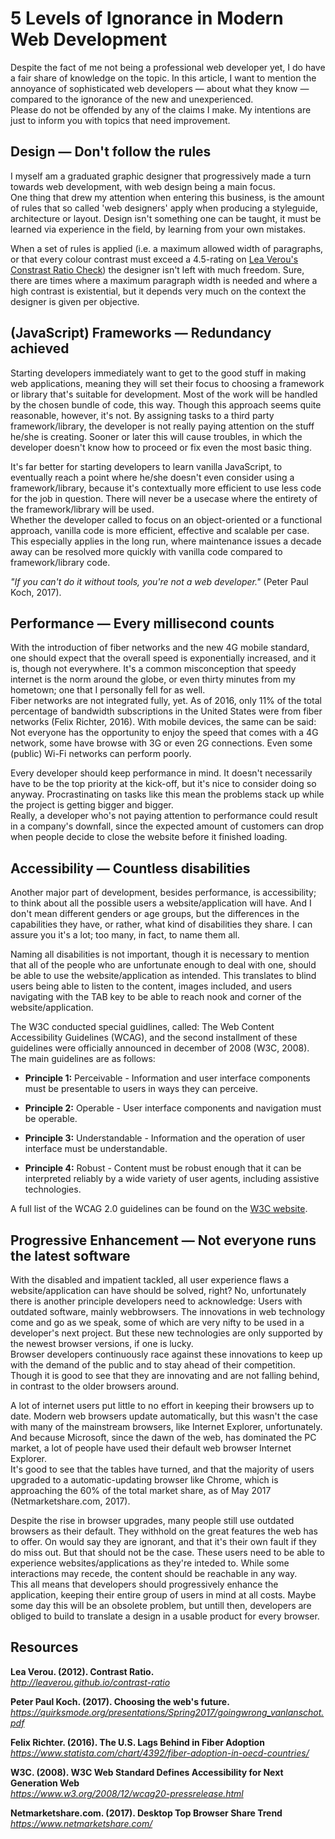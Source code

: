 # 5 Levels of Ignorance in Modern Web Development
Despite the fact of me not being a professional web developer yet, I do have a fair share of knowledge on the topic. In this article, I want to mention the annoyance of sophisticated web developers — about what they know — compared to the ignorance of the new and unexperienced.  
Please do not be offended by any of the claims I make. My intentions are just to inform you with topics that need improvement.

## Design — Don't follow the rules
I myself am a graduated graphic designer that progressively made a turn towards web development, with web design being a main focus.  
One thing that drew my attention when entering this business, is the amount of rules that so called 'web designers' apply when producing a styleguide, architecture or layout. Design isn't something one can be taught, it must be learned via experience in the field, by learning from your own mistakes.

When a set of rules is applied (i.e. a maximum allowed width of paragraphs, or that every colour contrast must exceed a 4.5-rating on [Lea Verou's Constrast Ratio Check](http://leaverou.github.io/contrast-ratio/)) the designer isn't left with much freedom. Sure, there are times where a maximum paragraph width is needed and where a high contrast is existential, but it depends very much on the context the designer is given per objective.

## (JavaScript) Frameworks — Redundancy achieved 
Starting developers immediately want to get to the good stuff in making web applications, meaning they will set their focus to choosing a framework or library that's suitable for development. Most of the work will be handled by the chosen bundle of code, this way. Though this approach seems quite reasonable, however, it's not. By assigning tasks to a third party framework/library, the developer is not really paying attention on the stuff he/she is creating. Sooner or later this will cause troubles, in which the developer doesn't know how to proceed or fix even the most basic thing.

It's far better for starting developers to learn vanilla JavaScript, to eventually reach a point where he/she doesn't even consider using a framework/library, because it's contextually more efficient to use less code for the job in question. There will never be a usecase where the entirety of the framework/library will be used.  
Whether the developer called to focus on an object-oriented or a functional approach, vanilla code is more efficient, effective and scalable per case. This especially applies in the long run, where maintenance issues a decade away can be resolved more quickly with vanilla code compared to framework/library code.

*"If you can't do it without tools, you're not a web developer."* (Peter Paul Koch, 2017).

## Performance — Every millisecond counts
With the introduction of fiber networks and the new 4G mobile standard, one should expect that the overall speed is exponentially increased, and it is, though not everywhere. It's a common misconception that speedy internet is the norm around the globe, or even thirty minutes from my hometown; one that I personally fell for as well.  
Fiber networks are not integrated fully, yet. As of 2016, only 11% of the total percentage of bandwidth subscriptions in the United States were from fiber networks (Felix Richter, 2016). With mobile devices, the same can be said: Not everyone has the opportunity to enjoy the speed that comes with a 4G network, some have browse with 3G or even 2G connections. Even some (public) Wi-Fi networks can perform poorly.

Every developer should keep performance in mind. It doesn't necessarily have to be the top priority at the kick-off, but it's nice to consider doing so anyway. Procrastinating on tasks like this mean the problems stack up while the project is getting bigger and bigger.  
Really, a developer who's not paying attention to performance could result in a company's downfall, since the expected amount of customers can drop when people decide to close the website before it finished loading.

## Accessibility — Countless disabilities
Another major part of development, besides performance, is accessibility; to think about all the possible users a website/application will have. And I don't mean different genders or age groups, but the differences in the capabilities they have, or rather, what kind of disabilities they share. I can assure you it's a lot; too many, in fact, to name them all.

Naming all disabilities is not important, though it is necessary to mention that all of the people who are unfortunate enough to deal with one, should be able to use the website/application as intended. This translates to blind users being able to listen to the content, images included, and users navigating with the TAB key to be able to reach nook and corner of the website/application.

The W3C conducted special guidlines, called: The Web Content Accessibility Guidelines (WCAG), and the second installment of these guidelines were officially announced in december of 2008 (W3C, 2008). The main guidelines are as follows:

- **Principle 1:** Perceivable - Information and user interface components must be presentable to users in ways they can perceive.

- **Principle 2:** Operable - User interface components and navigation must be operable.

- **Principle 3:** Understandable - Information and the operation of user interface must be understandable.

- **Principle 4:** Robust - Content must be robust enough that it can be interpreted reliably by a wide variety of user agents, including assistive technologies.

A full list of the WCAG 2.0 guidelines can be found on the [W3C website](https://www.w3.org/TR/WCAG/#guidelines).

## Progressive Enhancement — Not everyone runs the latest software 
With the disabled and impatient tackled, all user experience flaws a website/application can have should be solved, right? No, unfortunately there is another principle developers need to acknowledge: Users with outdated software, mainly webbrowsers. The innovations in web technology come and go as we speak, some of which are very nifty to be used in a developer's next project. But these new technologies are only supported by the newest browser versions, if one is lucky.  
Browser developers continuously race against these innovations to keep up with the demand of the public and to stay ahead of their competition. Though it is good to see that they are innovating and are not falling behind, in contrast to the older browsers around.

A lot of internet users put little to no effort in keeping their browsers up to date. Modern web browsers update automatically, but this wasn't the case with many of the mainstream browsers, like Internet Explorer, unfortunately. And because Microsoft, since the dawn of the web, has dominated the PC market, a lot of people have used their default web browser Internet Explorer.  
It's good to see that the tables have turned, and that the majority of users upgraded to a automatic-updating browser like Chrome, which is approaching the 60% of the total market share, as of May 2017 (Netmarketshare.com, 2017).

Despite the rise in browser upgrades, many people still use outdated browsers as their default. They withhold on the great features the web has to offer. On would say they are ignorant, and that it's their own fault if they do miss out. But that should not be the case. These users need to be able to experience websites/applications as they're inteded to. While some interactions may recede, the content should be reachable in any way.  
This all means that developers should progressively enhance the application, keeping their entire group of users in mind at all costs. Maybe some day this will be an obsolete problem, but untill then, developers are obliged to build to translate a design in a usable product for every browser.

## Resources
**Lea Verou. (2012). Contrast Ratio.**  
*http://leaverou.github.io/contrast-ratio*

**Peter Paul Koch. (2017). Choosing the web's future.**  
*https://quirksmode.org/presentations/Spring2017/goingwrong_vanlanschot.pdf*

**Felix Richter. (2016). The U.S. Lags Behind in Fiber Adoption**  
*https://www.statista.com/chart/4392/fiber-adoption-in-oecd-countries/*

**W3C. (2008). W3C Web Standard Defines Accessibility for Next Generation Web**  
*https://www.w3.org/2008/12/wcag20-pressrelease.html*

**Netmarketshare.com. (2017). Desktop Top Browser Share Trend**  
*https://www.netmarketshare.com/*
